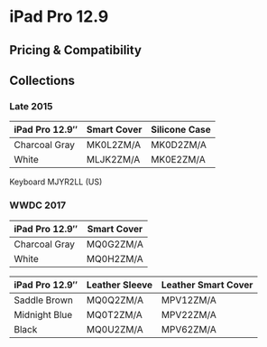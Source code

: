 # iPad Pro 12.9

## Pricing & Compatibility

## Collections

### Late 2015

| iPad Pro 12.9″ | Smart Cover | Silicone Case |
| -------------- | ----------- | ------------- |
| Charcoal Gray  | MK0L2ZM/A   | MK0D2ZM/A     |
| White          | MLJK2ZM/A   | MK0E2ZM/A     |

Keyboard MJYR2LL (US)

### WWDC 2017

| iPad Pro 12.9″ | Smart Cover |
| -------------- | ----------- |
| Charcoal Gray  | MQ0G2ZM/A   |
| White          | MQ0H2ZM/A   |

| iPad Pro 12.9″ | Leather Sleeve | Leather Smart Cover |
| -------------- | -------------- | ------------------- |
| Saddle Brown   | MQ0Q2ZM/A      | MPV12ZM/A           |
| Midnight Blue  | MQ0T2ZM/A      | MPV22ZM/A           |
| Black          | MQ0U2ZM/A      | MPV62ZM/A           |
